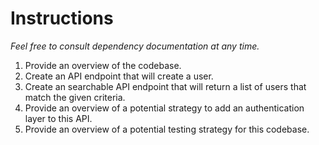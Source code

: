# Instructions

_Feel free to consult dependency documentation at any time._

1.  Provide an overview of the codebase.
2.  Create an API endpoint that will create a user.
3.  Create an searchable API endpoint that will return a list of users that
    match the given criteria.
4.  Provide an overview of a potential strategy to add an authentication
    layer to this API.
5.  Provide an overview of a potential testing strategy for this codebase.
